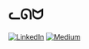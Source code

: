 # ᓚᘏᗢ<br>
[![LinkedIn](https://img.shields.io/badge/LinkedIn-%230077B5.svg?logo=linkedin&logoColor=white)](https://www.linkedin.com/in/arif-m-892604299/) [![Medium](https://img.shields.io/badge/Medium-12100E?logo=medium&logoColor=white)](https://medium.com/@Arif520gg)





